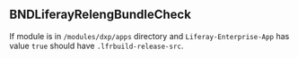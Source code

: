 ## BNDLiferayRelengBundleCheck

If module is in `/modules/dxp/apps` directory and `Liferay-Enterprise-App` has
value `true` should have `.lfrbuild-release-src`.